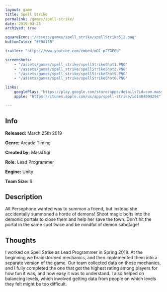 ```yaml
---
layout: game
title: Spell Strike
permalink: /games/spell-strike/
date: 2019-03-25
archived: true

squareIcon: "/assets/games/spell_strike/spellStrike512.png"
buttonColor: "#F9A11B"

trailer: "https://www.youtube.com/embed/mDl-pZZGE6U"

screenshots:
    - "/assets/games/spell_strike/spellStrikeShot1.PNG"
    - "/assets/games/spell_strike/spellStrikeShot2.PNG"
    - "/assets/games/spell_strike/spellStrikeShot5.PNG"
    - "/assets/games/spell_strike/spellStrikeShot6.PNG"

links:
    googlePlay: "https://play.google.com/store/apps/details?id=com.massdigi.spellstrike"
    apple: "https://itunes.apple.com/us/app/spell-strike/id1404004294"

---
```


## Info
  <p><strong>Released:</strong> March 25th 2019 </p>
  <p><strong>Genre:</strong> Arcade Timing </p>
  <p><strong>Created by:</strong> MassDigi </p>
  <p><strong>Role:</strong> Lead Programmer </p>
  <p><strong>Engine:</strong> Unity </p>
  <p><strong>Team Size:</strong> 6 </p>

## Description
All Persephone wanted was to summon a friend, but instead she accidentally summoned a horde of demons! Shoot magic bolts into the demonic portals to close them and help her save the town. Don’t hit the portal in the same spot twice and be mindful of demon sabotage!

## Thoughts
I worked on Spell Strike as Lead Programmer in Spring 2018. At the beginning we brainstormed mechanics, and then implemented them into a separate version of the game. Our team collected data on these mechanics, and I fully completed the one that got the highest rating among players for how fun it was, and how easy it was to understand. I also helped on balancing levels, which involved getting data from people on which levels they felt might be too difficult.